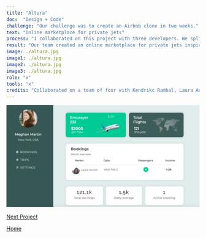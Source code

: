 ```yaml
---
title: "Altura"
doc:  "Design + Code"
challenge: "Our challenge was to create an Airbnb clone in two weeks."
text: "Online marketplace for private jets"
process: "I collaborated on this project with three developers. We split the work by user stories that we determined were the highest value to our target market. I focused on creating a dashboard of booking and user data."
result: "Our team created an online marketplace for private jets inspired by Rosalia. The apps functionality is a two-sided marketplace: both listing a plane to rent and booking a plane. Users are able to rent jets listed by other users on the app. We implemented a multisearch feature that accounts for typos and associations. We also integrated with Mapbox API to show geolocations of plane listings."
image: ./altura.jpg
image1: ./altura.jpg
image2: ./altura.jpg
image3: ./altura.jpg
role: "x"
tools: "x"
credits: "Collaborated on a team of four with Kendrikc Rambal, Laura Aunion and Katy Link"
---
```


![Hero](./altura11.png)

[Next Project](/stock)

[Home](/)

